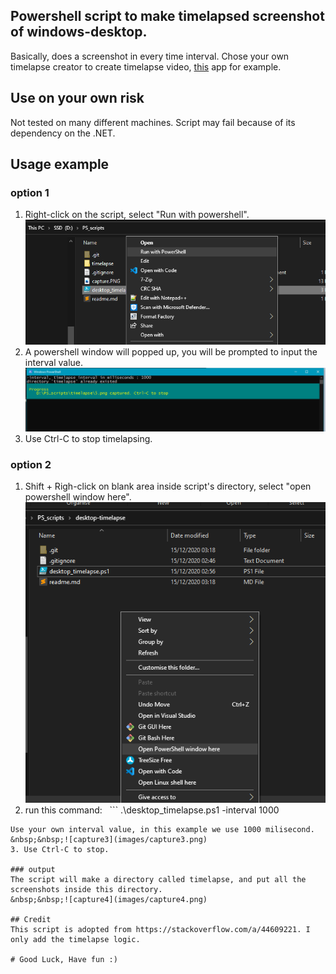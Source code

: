 ## Powershell script to make timelapsed screenshot of windows-desktop. 
Basically, does a screenshot in every time interval. Chose your own timelapse creator to create timelapse video, [this](https://www.microsoft.com/en-us/p/time-lapse-creator/9p7tv6jcl1s3) app for example.

## Use on your own risk
Not tested on many different machines. Script may fail because of its dependency on the .NET.

## Usage example
### option 1
1. Right-click on the script, select "Run with powershell".
&nbsp;&nbsp;![capture0](images/capture0.png)
2. A powershell window will popped up, you will be prompted to input the interval value.
&nbsp;&nbsp;![capture1](images/capture1.png)
3. Use Ctrl-C to stop timelapsing.

### option 2
1. Shift + Righ-click on blank area inside script's directory, select "open powershell window here".
&nbsp;&nbsp;![capture2](images/capture2.png)
2. run this command: 
&nbsp;&nbsp;```
.\desktop_timelapse.ps1 -interval 1000
```
Use your own interval value, in this example we use 1000 milisecond.
&nbsp;&nbsp;![capture3](images/capture3.png)
3. Use Ctrl-C to stop.

### output
The script will make a directory called timelapse, and put all the screenshots inside this directory.
&nbsp;&nbsp;![capture4](images/capture4.png)

## Credit 
This script is adopted from https://stackoverflow.com/a/44609221. I only add the timelapse logic.

# Good Luck, Have fun :)